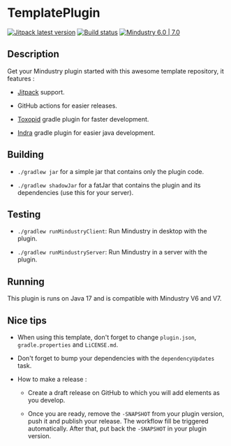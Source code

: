 # TemplatePlugin

[![Jitpack latest version](https://jitpack.io/v/fr.xpdustry/TemplatePlugin.svg)](https://jitpack.io/#fr.xpdustry/TemplatePlugin)
[![Build status](https://github.com/Xpdustry/TemplatePlugin/actions/workflows/build.yml/badge.svg?branch=master&event=push)](https://github.com/Xpdustry/TemplatePlugin/actions/workflows/build.yml)
[![Mindustry 6.0 | 7.0 ](https://img.shields.io/badge/Mindustry-6.0%20%7C%207.0-ffd37f)](https://github.com/Anuken/Mindustry/releases)

## Description

Get your Mindustry plugin started with this awesome template repository, it features :

- [Jitpack](https://jitpack.io/) support.

- GitHub actions for easier releases.

- [Toxopid](https://plugins.gradle.org/plugin/fr.xpdustry.toxopid) gradle plugin for faster development.

- [Indra](https://plugins.gradle.org/plugin/net.kyori.indra) gradle plugin for easier java development.

## Building

- `./gradlew jar` for a simple jar that contains only the plugin code.

- `./gradlew shadowJar` for a fatJar that contains the plugin and its dependencies (use this for your server).

## Testing

- `./gradlew runMindustryClient`: Run Mindustry in desktop with the plugin.

- `./gradlew runMindustryServer`: Run Mindustry in a server with the plugin.

## Running

This plugin is runs on Java 17 and is compatible with Mindustry V6 and V7.

## Nice tips

- When using this template, don't forget to change `plugin.json`, `gradle.properties` and `LiCENSE.md`.

- Don't forget to bump your dependencies with the `dependencyUpdates` task.

- How to make a release :
 
  - Create a draft release on GitHub to which you will add elements as you develop.

  - Once you are ready, remove the `-SNAPSHOT` from your plugin version, push it and publish your release.
    The workflow fill be triggered automatically. After that, put back the `-SNAPSHOT` in your plugin version.
